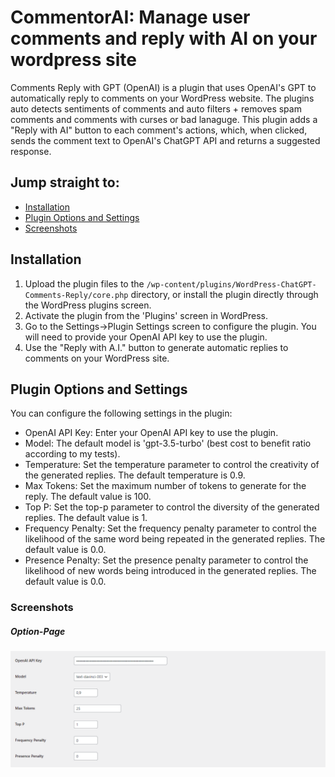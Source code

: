 # CommentorAI: Manage user comments and reply with AI on your wordpress site

Comments Reply with GPT (OpenAI) is a plugin that uses OpenAI's GPT to automatically reply to comments on your WordPress website. 
The plugins auto detects sentiments of comments and auto filters + removes spam comments and comments with curses or bad lanaguge.
This plugin adds a "Reply with AI" button to each comment's actions, which, when clicked, sends the comment text to OpenAI's ChatGPT API and returns a suggested response.

## Jump straight to:
- [Installation](#installation)
- [Plugin Options and Settings](#plugin-options-and-settings)
- [Screenshots](#screenshots)

## Installation

1. Upload the plugin files to the `/wp-content/plugins/WordPress-ChatGPT-Comments-Reply/core.php` directory, or install the plugin directly through the WordPress plugins screen.
2. Activate the plugin from the 'Plugins' screen in WordPress.
3. Go to the Settings->Plugin Settings screen to configure the plugin. You will need to provide your OpenAI API key to use the plugin.
4. Use the "Reply with A.I." button to generate automatic replies to comments on your WordPress site.

## Plugin Options and Settings

You can configure the following settings in the plugin:

- OpenAI API Key: Enter your OpenAI API key to use the plugin.
- Model: The default model is 'gpt-3.5-turbo' (best cost to benefit ratio according to my tests).
- Temperature: Set the temperature parameter to control the creativity of the generated replies. The default temperature is 0.9.
- Max Tokens: Set the maximum number of tokens to generate for the reply. The default value is 100.
- Top P: Set the top-p parameter to control the diversity of the generated replies. The default value is 1.
- Frequency Penalty: Set the frequency penalty parameter to control the likelihood of the same word being repeated in the generated replies. The default value is 0.0.
- Presence Penalty: Set the presence penalty parameter to control the likelihood of new words being introduced in the generated replies. The default value is 0.0.

### Screenshots
##### Option-Page
![Screenshot of Option Page](options.png)

